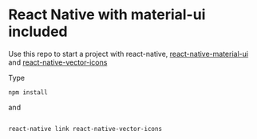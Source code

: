 # React Native with material-ui included

Use this repo to start a project with react-native, [react-native-material-ui](https://github.com/xotahal/react-native-material-ui) and [react-native-vector-icons](https://github.com/oblador/react-native-vector-icons)

Type
```
npm install

```
and
```

react-native link react-native-vector-icons 

```
